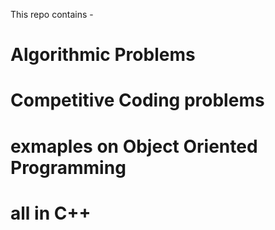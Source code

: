 This repo contains - 

# Algorithmic Problems
# Competitive Coding problems 
# exmaples on Object Oriented Programming 
# all in C++

 

